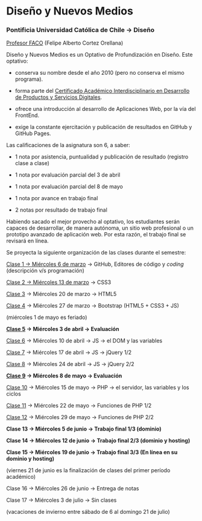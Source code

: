 # Diseño y Nuevos Medios

### Pontificia Universidad Católica de Chile → Diseño

[Profesor FACO](http://profesor.faco.cl/) (Felipe Alberto Cortez Orellana)

Diseño y Nuevos Medios es un Optativo de Profundización en Diseño. Este optativo:

- conserva su nombre desde el año 2010 (pero no conserva el mismo programa).

- forma parte del [Certificado Académico Interdisciplinario en Desarrollo de Productos y Servicios Digitales](http://formaciongeneral.uc.cl/certificados-academicos/interdisciplinarios/725-desarrollo-de-productos-y-servicios-digitales).

- ofrece una introducción al desarrollo de Aplicaciones Web, por la vía del FrontEnd.

- exige la constante ejercitación y publicación de resultados en GitHub y GitHub Pages.

Las calificaciones de la asignatura son 6, a saber: 

- 1 nota por asistencia, puntualidad y publicación de resultado (registro clase a clase)

- 1 nota por evaluación parcial del 3 de abril 

- 1 nota por evaluación parcial del 8 de mayo

- 1 nota por avance en trabajo final

- 2 notas por resultado de trabajo final

Habiendo sacado el mejor provecho al optativo, los estudiantes serán capaces de desarrollar, de manera autónoma, un sitio web profesional o un prototipo avanzado de aplicación web. Por esta razón, el trabajo final se revisará en línea.

Se proyecta la siguiente organización de las clases durante el semestre:

[Clase 1 → Miércoles 6 de marzo](https://github.com/profesorfaco/dno037-2019/tree/gh-pages/clase-01) → GitHub, Editores de código y *coding* (descripción v/s programación)

[Clase 2 → Miércoles 13 de marzo](https://github.com/profesorfaco/dno037-2019/tree/gh-pages/clase-02) → CSS3

[Clase 3](https://github.com/profesorfaco/dno037-2019/tree/gh-pages/clase-03) → Miércoles 20 de marzo → HTML5

[Clase 4](https://github.com/profesorfaco/dno037-2019/tree/gh-pages/clase-04) → Miércoles 27 de marzo → Bootstrap (HTML5 + CSS3 + JS)

(miércoles 1 de mayo es feriado)

**[Clase 5](https://github.com/profesorfaco/dno037-2019/tree/gh-pages/clase-05) → Miércoles 3 de abril → Evaluación**

[Clase 6](https://github.com/profesorfaco/dno037-2019/tree/gh-pages/clase-06) → Miércoles 10 de abril → JS → el DOM y las variables

[Clase 7](https://github.com/profesorfaco/dno037-2019/tree/gh-pages/clase-07) → Miércoles 17 de abril → JS → jQuery 1/2

[Clase 8](https://github.com/profesorfaco/dno037-2019/tree/gh-pages/clase-08) → Miércoles 24 de abril → JS → jQuery 2/2

**[Clase 9](https://github.com/profesorfaco/dno037-2019/tree/gh-pages/clase-09) → Miércoles 8 de mayo → Evaluación**

[Clase 10](https://github.com/profesorfaco/dno037-2019/tree/gh-pages/clase-10) → Miércoles 15 de mayo → PHP → el servidor, las variables y los ciclos

[Clase 11](https://github.com/profesorfaco/dno037-2019/tree/gh-pages/clase-11) → Miércoles 22 de mayo → Funciones de PHP 1/2

[Clase 12](https://github.com/profesorfaco/dno037-2019/tree/gh-pages/clase-12) → Miércoles 29 de mayo → Funciones de PHP 2/2 

**Clase 13 → Miércoles 5 de junio → Trabajo final 1/3 (dominio)**

**Clase 14 → Miércoles 12 de junio → Trabajo final 2/3 (dominio y hosting)**

**Clase 15 → Miércoles 19 de junio → Trabajo final 3/3 (En línea en su dominio y hosting)** 

(viernes 21 de junio es la finalización de clases del primer período académico)

Clase 16 → Miércoles 26 de junio → Entrega de notas

Clase 17 → Miércoles 3 de julio → Sin clases 

(vacaciones de invierno entre sábado de 6 al domingo 21 de julio)
